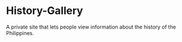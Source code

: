 # History-Gallery

A private site that lets people view information about the history of the Philippines.
